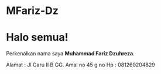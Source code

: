 # MFariz-Dz

# Halo semua! 

Perkenalkan nama saya **Muhammad Fariz Dzuhreza**.

Alamat : Jl Garu II B GG. Amal no 45 g
no Hp : 081260204829
